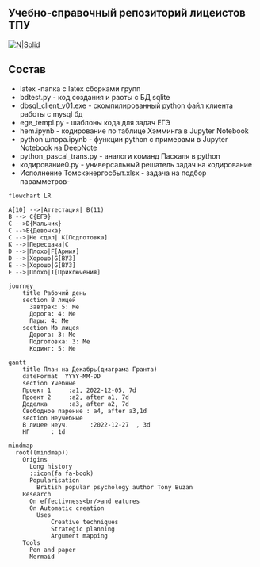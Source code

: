## Учебно-справочный репозиторий лицеистов ТПУ
[![N|Solid](https://portal.tpu.ru/f_lyceum/img/main-logo.jpg)](https://portal.tpu.ru/lyceum)

 

## Состав

- latex -папка с latex сборками групп
- bdtest.py - код создания и раоты с БД sqlite
- dbsql_client_v01.exe - скомпилированный python файл клиента работы с mysql бд
- ege_templ.py - шаблоны кода для задач ЕГЭ 
- hem.ipynb - кодирование по таблице Хэмминга в Jupyter Notebook
- python шпора.ipynb - функции python c примерами в Jupyter Notebook на DeepNote
- python_pascal_trans.py - аналоги команд Паскаля в python
- кодирование0.py - универсальный решатель задач на кодирование
- Исполнение Томскэнергосбыт.xlsx - задача на подбор парамметров- 

```mermaid
flowchart LR

A[10] -->|Аттестация| B(11)
B --> C{ЕГЭ}
C -->D{Мальчик}
C -->E{Девочка}
C -->|Не сдал| K[Подготовка]
K -->|Пересдача|C
D -->|Плохо|F[Армия]
D -->|Хорошо|G[ВУЗ]
E -->|Хорошо|G[ВУЗ]
E -->|Плохо|I[Приключения]
```
```mermaid
journey
    title Рабочий день
    section В лицей
      Завтрак: 5: Me
      Дорога: 4: Me
      Пары: 4: Me
    section Из лицея
      Дорога: 3: Me
      Подготовка: 3: Me
      Кодинг: 5: Me
```

```mermaid
gantt
    title План на Декабрь(диаграма Гранта)
    dateFormat  YYYY-MM-DD
    section Учебные
    Проект 1     :a1, 2022-12-05, 7d
    Проект 2     :a2, after a1, 7d
    Доделка      :a3, after a2, 7d
    Свободное парение : a4, after a3,1d
    section Неучебные
    В лицее неуч.      :2022-12-27  , 3d
    НГ      : 1d
```

```mermaid
mindmap
  root((mindmap))
    Origins
      Long history
      ::icon(fa fa-book)
      Popularisation
        British popular psychology author Tony Buzan
    Research
      On effectivness<br/>and eatures
      On Automatic creation
        Uses
            Creative techniques
            Strategic planning
            Argument mapping
    Tools
      Pen and paper
      Mermaid
```
